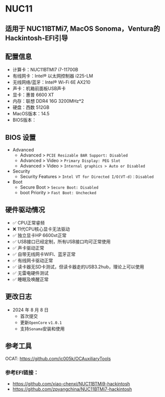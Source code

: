 # NUC11
## 适用于 NUC11BTMi7, MacOS Sonoma，Ventura的Hackintosh-EFI引导
## 配置信息
- 计算卡：NUC11BTMI7 i7-11700B
- 有线网卡：Intel® 以太网控制器 i225-LM
- 无线网络/蓝牙：Intel® Wi-Fi 6E AX210
- 声卡：机箱前面板USB声卡
- 显卡：惠普 6600 XT
- 内存：联想 DDR4 16G 3200MHz*2
- 硬盘：西数  512GB
- MacOS版本：14.5
- BIOS版本：
## BIOS 设置
- Advanced
  - Advanced > `PCIE Resizable BAR Support: Disabled`
  - Advanced > Video > `Primary Display: PEG Slot`
  - Advanced > Video > `Internal graphics > Auto or Disabled`
- Security
  - Security Features > `Intel VT for Directed I/O(VT-d)：Disabled`
- Boot
  - Secure Boot > `Secure Boot: Disabled`
  - boot Priority > `Fast Boot: Unchecked`
 
 ## 硬件驱动情况
- ✅ CPU正常睿频
- ❌ 11代CPU核心显卡无法驱动
- ✅ 独立显卡HP 6600xt正常
- ✅ USB接口已经定制，所有USB接口均可正常使用
- ✅ 声卡驱动正常
- ✅ 自带无线网卡WIFI、蓝牙正常
- ✅ 有线网卡驱动正常
- ✅ 读卡器无SD卡测试，但读卡器走的USB3.2hub，理论上可以使用
- ✅ 无雷电硬件测试
- ✅ 睡眠及唤醒正常

## 更改日志

- 2024 年 8 月 8 日
  - 首次提交
  - 更新`OpenCore` `v1.0.1`
  - 支持`Sonama`安装和使用
## 参考工具
OCAT: https://github.com/ic005k/OCAuxiliaryTools


### 参考EFI链接：
- https://github.com/xiao-chenxi/NUC11BTMi9-hackintosh
- https://github.com/zpyangchina/NUC11BTMi7-hackintosh
